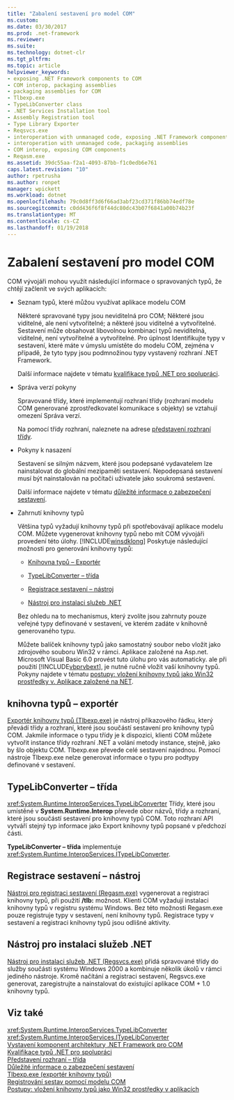 ```yaml
---
title: "Zabalení sestavení pro model COM"
ms.custom: 
ms.date: 03/30/2017
ms.prod: .net-framework
ms.reviewer: 
ms.suite: 
ms.technology: dotnet-clr
ms.tgt_pltfrm: 
ms.topic: article
helpviewer_keywords:
- exposing .NET Framework components to COM
- COM interop, packaging assemblies
- packaging assemblies for COM
- Tlbexp.exe
- TypeLibConverter class
- .NET Services Installation tool
- Assembly Registration tool
- Type Library Exporter
- Reqsvcs.exe
- interoperation with unmanaged code, exposing .NET Framework components
- interoperation with unmanaged code, packaging assemblies
- COM interop, exposing COM components
- Reqasm.exe
ms.assetid: 39dc55aa-f2a1-4093-87bb-f1c0edb6e761
caps.latest.revision: "10"
author: rpetrusha
ms.author: ronpet
manager: wpickett
ms.workload: dotnet
ms.openlocfilehash: 79c0d8ff3d6f66ad3abf23cd371f86bb74edf78e
ms.sourcegitcommit: c0dd436f6f8f44dc80dc43b07f6841a00b74b23f
ms.translationtype: MT
ms.contentlocale: cs-CZ
ms.lasthandoff: 01/19/2018
---
```

# <a name="packaging-an-assembly-for-com"></a>Zabalení sestavení pro model COM
COM vývojáři mohou využít následující informace o spravovaných typů, že chtějí začlenit ve svých aplikacích:  
  
-   Seznam typů, které můžou využívat aplikace modelu COM  
  
     Některé spravované typy jsou neviditelná pro COM; Některé jsou viditelné, ale není vytvořitelné; a některé jsou viditelné a vytvořitelné. Sestavení může obsahovat libovolnou kombinaci typů neviditelná, viditelné, není vytvořitelné a vytvořitelné. Pro úplnost Identifikujte typy v sestavení, které máte v úmyslu umístěte do modelu COM, zejména v případě, že tyto typy jsou podmnožinou typy vystavený rozhraní .NET Framework.  
  
     Další informace najdete v tématu [kvalifikace typů .NET pro spolupráci](../../../docs/framework/interop/qualifying-net-types-for-interoperation.md).  
  
-   Správa verzí pokyny  
  
     Spravované třídy, které implementují rozhraní třídy (rozhraní modelu COM generované zprostředkovatel komunikace s objekty) se vztahují omezení Správa verzí.  
  
     Na pomocí třídy rozhraní, naleznete na adrese [představení rozhraní třídy](http://msdn.microsoft.com/library/733c0dd2-12e5-46e6-8de1-39d5b25df024).  
  
-   Pokyny k nasazení  
  
     Sestavení se silným názvem, které jsou podepsané vydavatelem lze nainstalovat do globální mezipaměti sestavení. Nepodepsaná sestavení musí být nainstalován na počítači uživatele jako soukromá sestavení.  
  
     Další informace najdete v tématu [důležité informace o zabezpečení sestavení](../../../docs/framework/app-domains/assembly-security-considerations.md).  
  
-   Zahrnutí knihovny typů  
  
     Většina typů vyžadují knihovny typů při spotřebovávají aplikace modelu COM. Můžete vygenerovat knihovny typů nebo mít COM vývojáři provedení této úlohy. [!INCLUDE[winsdklong](../../../includes/winsdklong-md.md)] Poskytuje následující možnosti pro generování knihovny typů:  
  
    -   [Knihovna typů – Exportér](#cpconpackagingassemblyforcomanchor1)  
  
    -   [TypeLibConverter – třída](#cpconpackagingassemblyforcomanchor2)  
  
    -   [Registrace sestavení – nástroj](#cpconpackagingassemblyforcomanchor3)  
  
    -   [Nástroj pro instalaci služeb .NET](#cpconpackagingassemblyforcomanchor4)  
  
     Bez ohledu na to mechanismus, který zvolíte jsou zahrnuty pouze veřejné typy definované v sestavení, ve kterém zadáte v knihovně generovaného typu.  
  
     Můžete balíček knihovny typů jako samostatný soubor nebo vložit jako zdrojového souboru Win32 v rámci. Aplikace založené na Asp.net. Microsoft Visual Basic 6.0 provést tuto úlohu pro vás automaticky. ale při použití [!INCLUDE[vbprvbext](../../../includes/vbprvbext-md.md)], je nutné ručně vložit vaší knihovny typů. Pokyny najdete v tématu [postupy: vložení knihovny typů jako Win32 prostředky v. Aplikace založené na NET](http://msdn.microsoft.com/library/c97b4b8c-2ab7-4ac7-8fc8-0ba5c5d59c44).  
  
<a name="cpconpackagingassemblyforcomanchor1"></a>   
## <a name="type-library-exporter"></a>knihovna typů – exportér  
 [Exportér knihovny typů (Tlbexp.exe)](../../../docs/framework/tools/tlbexp-exe-type-library-exporter.md) je nástroj příkazového řádku, který převádí třídy a rozhraní, které jsou součástí sestavení pro knihovny typů COM. Jakmile informace o typu třídy je k dispozici, klienti COM můžete vytvořit instance třídy rozhraní .NET a volání metody instance, stejně, jako by šlo objektu COM. Tlbexp.exe převede celé sestavení najednou. Pomocí nástroje Tlbexp.exe nelze generovat informace o typu pro podtypy definované v sestavení.  
  
<a name="cpconpackagingassemblyforcomanchor2"></a>   
## <a name="typelibconverter-class"></a>TypeLibConverter – třída  
 <xref:System.Runtime.InteropServices.TypeLibConverter> Třídy, které jsou umístěné v **System.Runtime.Interop** převede obor názvů, třídy a rozhraní, které jsou součástí sestavení pro knihovny typů COM. Toto rozhraní API vytváří stejný typ informace jako Export knihovny typů popsané v předchozí části.  
  
 **TypeLibConverter – třída** implementuje <xref:System.Runtime.InteropServices.ITypeLibConverter>.  
  
<a name="cpconpackagingassemblyforcomanchor3"></a>   
## <a name="assembly-registration-tool"></a>Registrace sestavení – nástroj  
 [Nástroj pro registraci sestavení (Regasm.exe)](../../../docs/framework/tools/regasm-exe-assembly-registration-tool.md) vygenerovat a registraci knihovny typů, při použití **/tlb:** možnost. Klienti COM vyžadují instalaci knihovny typů v registru systému Windows. Bez této možnosti Regasm.exe pouze registruje typy v sestavení, není knihovny typů. Registrace typy v sestavení a registraci knihovny typů jsou odlišné aktivity.  
  
<a name="cpconpackagingassemblyforcomanchor4"></a>   
## <a name="net-services-installation-tool"></a>Nástroj pro instalaci služeb .NET  
 [Nástroj pro instalaci služeb .NET (Regsvcs.exe)](../../../docs/framework/tools/regsvcs-exe-net-services-installation-tool.md) přidá spravované třídy do služby součásti systému Windows 2000 a kombinuje několik úkolů v rámci jediného nástroje. Kromě načítání a registraci sestavení, Regsvcs.exe generovat, zaregistrujte a nainstalovat do existující aplikace COM + 1.0 knihovny typů.  
  
## <a name="see-also"></a>Viz také  
 <xref:System.Runtime.InteropServices.TypeLibConverter>  
 <xref:System.Runtime.InteropServices.ITypeLibConverter>  
 [Vystavení komponent architektury .NET Framework pro COM](../../../docs/framework/interop/exposing-dotnet-components-to-com.md)  
 [Kvalifikace typů .NET pro spolupráci](../../../docs/framework/interop/qualifying-net-types-for-interoperation.md)  
 [Představení rozhraní – třída](http://msdn.microsoft.com/library/733c0dd2-12e5-46e6-8de1-39d5b25df024)  
 [Důležité informace o zabezpečení sestavení](../../../docs/framework/app-domains/assembly-security-considerations.md)  
 [Tlbexp.exe (exportér knihovny typů)](../../../docs/framework/tools/tlbexp-exe-type-library-exporter.md)  
 [Registrování sestav pomocí modelu COM](../../../docs/framework/interop/registering-assemblies-with-com.md)  
 [Postupy: vložení knihovny typů jako Win32 prostředky v aplikacích](http://msdn.microsoft.com/library/c97b4b8c-2ab7-4ac7-8fc8-0ba5c5d59c44)
